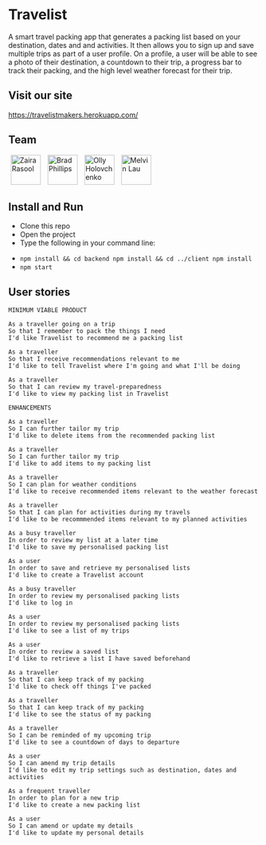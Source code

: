 # Travelist

A smart travel packing app that generates a packing list based on your destination, dates and and activities. It then allows you to sign up and save multiple trips as part of a user profile. On a profile, a user will be able to see a photo of their destination, a countdown to their trip, a progress bar to track their packing, and the high level weather forecast for their trip.

## Visit our site

https://travelistmakers.herokuapp.com/

## Team

<a href="https://www.github.com/zraso" target="new"><img src="https://avatars2.githubusercontent.com/u/44139464?s=460&v=4" width="60" height="60" hspace="5" title="Zaira Rasool"></a>
<a href="https://www.github.com/bradjp" target="new"><img src="https://avatars1.githubusercontent.com/u/47543495?s=460&v=4" width="60" height="60" hspace="5" title="Brad Phillips"></a>
<a href="https://www.github.com/ollyholly" target="new"><img src="https://avatars1.githubusercontent.com/u/49103095?s=460&v=4" width="60" height="60" hspace="5" title="Olly Holovchenko"></a>
<a href="https://www.github.com/melvinlau" target="new"><img src="https://avatars1.githubusercontent.com/u/26098132?s=460&v=4" width="60" height="60" hspace="5" title="Melvin Lau"></a>

## Install and Run

- Clone this repo
- Open the project
- Type the following in your command line:
* `npm install && cd backend npm install && cd ../client npm install`
* `npm start`

## User stories

```
MINIMUM VIABLE PRODUCT

As a traveller going on a trip
So that I remember to pack the things I need
I'd like Travelist to recommend me a packing list

As a traveller
So that I receive recommendations relevant to me
I'd like to tell Travelist where I'm going and what I'll be doing

As a traveller
So that I can review my travel-preparedness
I'd like to view my packing list in Travelist
```

```
ENHANCEMENTS

As a traveller
So I can further tailor my trip
I'd like to delete items from the recommended packing list

As a traveller
So I can further tailor my trip
I'd like to add items to my packing list

As a traveller
So I can plan for weather conditions
I'd like to receive recommended items relevant to the weather forecast

As a traveller
So that I can plan for activities during my travels
I'd like to be recommmended items relevant to my planned activities

As a busy traveller
In order to review my list at a later time
I'd like to save my personalised packing list

As a user
In order to save and retrieve my personalised lists
I'd like to create a Travelist account

As a busy traveller
In order to review my personalised packing lists
I'd like to log in

As a user
In order to review my personalised packing lists
I'd like to see a list of my trips

As a user
In order to review a saved list
I'd like to retrieve a list I have saved beforehand

As a traveller
So that I can keep track of my packing
I'd like to check off things I've packed

As a traveller
So that I can keep track of my packing
I'd like to see the status of my packing

As a traveller
So I can be reminded of my upcoming trip
I'd like to see a countdown of days to departure

As a user
So I can amend my trip details
I'd like to edit my trip settings such as destination, dates and activities

As a frequent traveller
In order to plan for a new trip
I'd like to create a new packing list

As a user
So I can amend or update my details
I'd like to update my personal details
```


